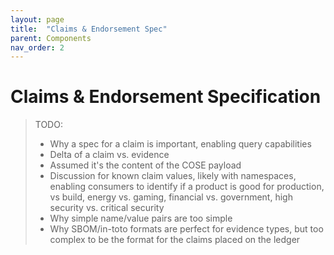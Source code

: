 ```yaml
---
layout: page
title:  "Claims & Endorsement Spec"
parent: Components
nav_order: 2
---
```


# Claims & Endorsement Specification

> TODO: 
> - Why a spec for a claim is important, enabling query capabilities
> - Delta of a claim vs. evidence
> - Assumed it's the content of the COSE payload
> - Discussion for known claim values, likely with namespaces, enabling consumers to identify if a product is good for production, vs build, energy vs. gaming, financial vs. government, high security vs. critical security
> - Why simple name/value pairs are too simple
> - Why SBOM/in-toto formats are perfect for evidence types, but too complex to be the format for the claims placed on the ledger